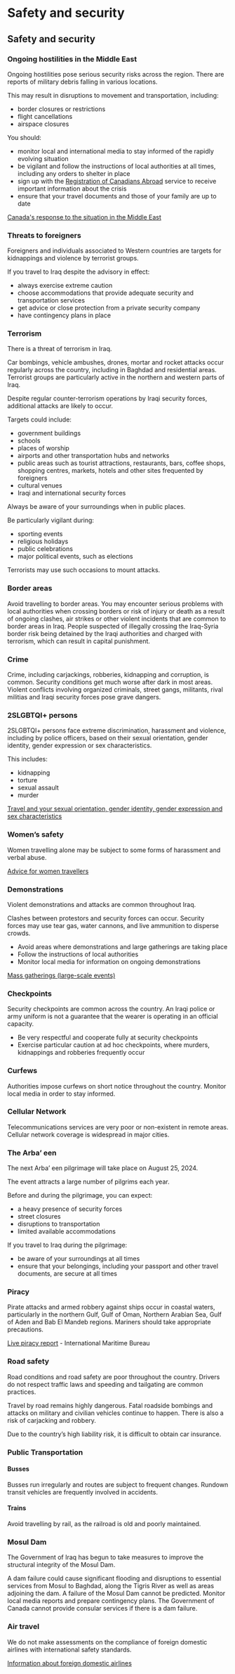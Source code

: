 # Safety and security

## Safety and security

### Ongoing hostilities in the Middle East

Ongoing hostilities pose serious security risks across the region. There are reports of military debris falling in various locations.

This may result in disruptions to movement and transportation, including:

* border closures or restrictions
* flight cancellations
* airspace closures

You should:

* monitor local and international media to stay informed of the rapidly evolving situation
* be vigilant and follow the instructions of local authorities at all times, including any orders to shelter in place
* sign up with the [Registration of Canadians Abroad](https://travel.gc.ca/travelling/registration) service to receive important information about the crisis
* ensure that your travel documents and those of your family are up to date

[Canada's response to the situation in the Middle East](https://www.international.gc.ca/world-monde/issues_development-enjeux_developpement/response_conflict-reponse_conflits/crisis-crises/middle-east-moyen-orient.aspx?lang=eng)

### Threats to foreigners

Foreigners and individuals associated to Western countries are targets for kidnappings and violence by terrorist groups.

If you travel to Iraq despite the advisory in effect:

* always exercise extreme caution
* choose accommodations that provide adequate security and transportation services
* get advice or close protection from a private security company
* have contingency plans in place

### Terrorism

There is a threat of terrorism in Iraq.

Car bombings, vehicle ambushes, drones, mortar and rocket attacks occur regularly across the country, including in Baghdad and residential areas. Terrorist groups are particularly active in the northern and western parts of Iraq.

Despite regular counter-terrorism operations by Iraqi security forces, additional attacks are likely to occur.

Targets could include:

* government buildings
* schools
* places of worship
* airports and other transportation hubs and networks
* public areas such as tourist attractions, restaurants, bars, coffee shops, shopping centres, markets, hotels and other sites frequented by foreigners
* cultural venues
* Iraqi and international security forces

Always be aware of your surroundings when in public places.

Be particularly vigilant during:

* sporting events
* religious holidays
* public celebrations
* major political events, such as elections

Terrorists may use such occasions to mount attacks.

### Border areas

Avoid travelling to border areas. You may encounter serious problems with local authorities when crossing borders or risk of injury or death as a result of ongoing clashes, air strikes or other violent incidents that are common to border areas in Iraq. People suspected of illegally crossing the Iraq-Syria border risk being detained by the Iraqi authorities and charged with terrorism, which can result in capital punishment.

### Crime

Crime, including carjackings, robberies, kidnapping and corruption, is common. Security conditions get much worse after dark in most areas. Violent conflicts involving organized criminals, street gangs, militants, rival militias and Iraqi security forces pose grave dangers.

### 2SLGBTQI+ persons

2SLGBTQI+ persons face extreme discrimination, harassment and violence, including by police officers, based on their sexual orientation, gender identity, gender expression or sex characteristics.

This includes:

* kidnapping
* torture
* sexual assault
* murder

[Travel and your sexual orientation, gender identity, gender expression and sex characteristics](https://travel.gc.ca/travelling/health-safety/lgbt-travel)

### Women’s safety

Women travelling alone may be subject to some forms of harassment and verbal abuse.

[Advice for women travellers](https://travel.gc.ca/travelling/health-safety/advice-for-women-travellers "Advice for women travellers")

### Demonstrations

Violent demonstrations and attacks are common throughout Iraq.

Clashes between protestors and security forces can occur. Security forces may use tear gas, water cannons, and live ammunition to disperse crowds.

* Avoid areas where demonstrations and large gatherings are taking place
* Follow the instructions of local authorities
* Monitor local media for information on ongoing demonstrations

[Mass gatherings (large-scale events)](https://travel.gc.ca/travelling/health-safety/mass-gatherings)

### Checkpoints

Security checkpoints are common across the country. An Iraqi police or army uniform is not a guarantee that the wearer is operating in an official capacity.

* Be very respectful and cooperate fully at security checkpoints
* Exercise particular caution at ad hoc checkpoints, where murders, kidnappings and robberies frequently occur

### Curfews

Authorities impose curfews on short notice throughout the country. Monitor local media in order to stay informed.

### Cellular Network

Telecommunications services are very poor or non-existent in remote areas. Cellular network coverage is widespread in major cities.

### The Arba’ een

The next Arba’ een pilgrimage will take place on August 25, 2024.

The event attracts a large number of pilgrims each year.

Before and during the pilgrimage, you can expect:

* a heavy presence of security forces
* street closures
* disruptions to transportation
* limited available accommodations

If you travel to Iraq during the pilgrimage:

* be aware of your surroundings at all times
* ensure that your belongings, including your passport and other travel documents, are secure at all times

### Piracy

Pirate attacks and armed robbery against ships occur in coastal waters, particularly in the northern Gulf, Gulf of Oman, Northern Arabian Sea, Gulf of Aden and Bab El Mandeb regions. Mariners should take appropriate precautions.

[Live piracy report](https://icc-ccs.org/index.php/piracy-reporting-centre) - International Maritime Bureau

### Road safety

Road conditions and road safety are poor throughout the country. Drivers do not respect traffic laws and speeding and tailgating are common practices.

Travel by road remains highly dangerous. Fatal roadside bombings and attacks on military and civilian vehicles continue to happen. There is also a risk of carjacking and robbery.

Due to the country’s high liability risk, it is difficult to obtain car insurance.

### Public Transportation

#### Busses

Busses run irregularly and routes are subject to frequent changes. Rundown transit vehicles are frequently involved in accidents.

#### Trains

Avoid travelling by rail, as the railroad is old and poorly maintained.

### Mosul Dam

The Government of Iraq has begun to take measures to improve the structural integrity of the Mosul Dam.

A dam failure could cause significant flooding and disruptions to essential services from Mosul to Baghdad, along the Tigris River as well as areas adjoining the dam. A failure of the Mosul Dam cannot be predicted. Monitor local media reports and prepare contingency plans. The Government of Canada cannot provide consular services if there is a dam failure.

### Air travel

We do not make assessments on the compliance of foreign domestic airlines with international safety standards.

[Information about foreign domestic airlines](https://travel.gc.ca/air/in-flight-safety#other)